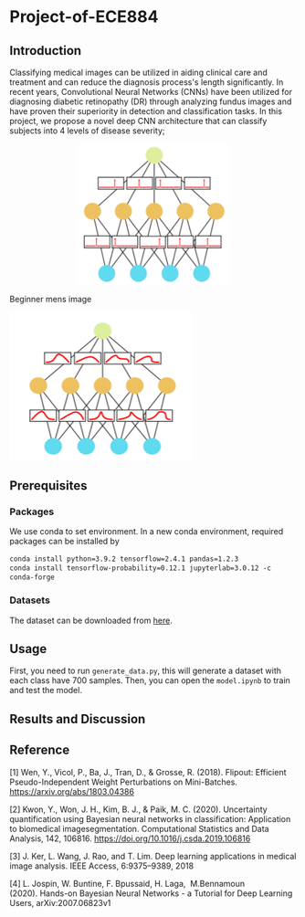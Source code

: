 # Project-of-ECE884

## Introduction
Classifying medical images can be utilized in aiding clinical care and treatment and can reduce the diagnosis process's length significantly. In recent years,  Convolutional Neural Networks (CNNs) have been utilized for diagnosing diabetic retinopathy (DR) through analyzing fundus images and have proven their superiority in detection and classification tasks. In this project, we propose a novel deep CNN architecture that can classify subjects into 4 levels of disease severity;

<p align="center">
<img src="images/point_NN.PNG" width="266" alt="sometext"> <p>Beginner mens image</p>
<img src="images/neural_network.png" width="320">
</p>



## Prerequisites
### Packages
We use conda to set environment. In a new conda environment, required packages can be installed by 
  ```shell script
conda install python=3.9.2 tensorflow=2.4.1 pandas=1.2.3 
conda install tensorflow-probability=0.12.1 jupyterlab=3.0.12 -c conda-forge
```
### Datasets
The dataset can be downloaded from [here](https://www.kaggle.com/tanlikesmath/diabetic-retinopathy-resized).

## Usage 
First, you need to run `generate_data.py`, this will generate a dataset with each class have 700 samples.
Then, you can open the `model.ipynb` to train and test the model.

## Results and Discussion

## Reference
[1] Wen, Y., Vicol, P., Ba, J., Tran, D., & Grosse, R. (2018). Flipout: Efficient Pseudo-Independent Weight Perturbations on Mini-Batches. https://arxiv.org/abs/1803.04386

[2] Kwon, Y., Won, J. H., Kim, B. J., & Paik, M. C. (2020). Uncertainty quantification using Bayesian neural networks in classification: Application to biomedical imagesegmentation. Computational Statistics and Data Analysis, 142, 106816. https://doi.org/10.1016/j.csda.2019.106816

[3] J. Ker, L. Wang, J. Rao, and T. Lim. Deep learning applications in medical image analysis. IEEE Access, 6:9375–9389, 2018

[4] L. Jospin, W. Buntine, F. Bpussaid, H. Laga,  M.Bennamoun (2020). Hands-on Bayesian Neural Networks - a Tutorial for Deep Learning Users, arXiv:2007.06823v1
